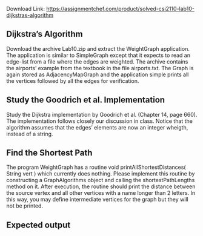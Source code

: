 Download Link: https://assignmentchef.com/product/solved-csi2110-lab10-dijkstras-algorithm
<br>
<h2>Dijkstra’s Algorithm</h2>

Download the archive Lab10.zip and extract the WeightGraph application. The application is similar to SimpleGraph except that it expects to read an edge-list from a file where the edges are weighted. The archive contains the airports’ example from the textbook in the file airports.txt. The Graph is again stored as AdjacencyMapGraph and the application simple prints all the vertices followed by all the edges for verification.

<h2>Study the Goodrich et al. Implementation</h2>

Study the Dijkstra implementation by Goodrich et al. (Chapter 14, page 660). The implementation follows closely our discussion in class. Notice that the algorithm assumes that the edges’ elements are now an integer wheigth, instead of a string.

<h2>Find the Shortest Path</h2>

The program WeightGraph has a routine void printAllShortestDistances( String vert ) which currently does nothing. Please implement this routine by constructing a GraphAlgorithms object and calling the shortestPathLengths method on it. After execution, the routine should print the distance between the source vertex and all other vertices with a name longer than 2 letters. In this way, you may define intermediate vertices for the graph but they will not be printed.

<h2>Expected output</h2>